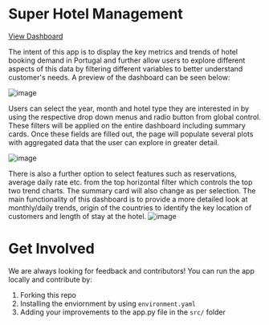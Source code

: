 # Super Hotel Management

[View Dashboard](https://hotel-dashboard-ai-iti-nc.onrender.com)

The intent of this app is to display the key metrics and trends of hotel booking demand in Portugal and further allow users to explore different aspects of this data by filtering different variables to better understand customer's needs. A preview of the dashboard can be seen below:

![image](https://user-images.githubusercontent.com/43541909/233313397-eddbe71e-768c-488d-a52c-68ca7cd2895a.png)

Users can select the year, month and hotel type they are interested in by using the respective drop down menus and radio button from global control. These filters will be applied on the entire dashboard including summary cards. Once these fields are filled out, the page will populate several plots with aggregated data that the user can explore in greater detail.

![image](https://user-images.githubusercontent.com/43541909/233314489-bad3fecc-69db-4d41-9016-2134edb65e62.png)

There is also a further option to select features such as reservations, average daily rate etc. from the top horizontal filter which controls the top two trend charts. The summary card will also change as per selection. The main functionality of this dashboard is to provide a more detailed look at monthly/daily trends, origin of the countries to identify the key location of customers and length of stay at the hotel.
![image](https://user-images.githubusercontent.com/43541909/233315114-d3fb0d27-95f7-43b6-9b34-92a4ab1afa6c.png)

# Get Involved

We are always looking for feedback and contributors! You can run the app locally and contribute by:

1.	Forking this repo
2.  Installing the enviornment by using `environment.yaml`
3.	Adding your improvements to the app.py file in the `src/` folder
